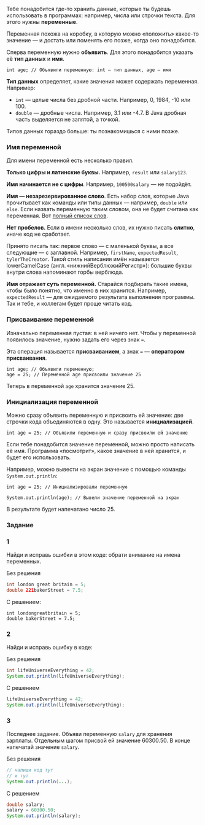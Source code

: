 Тебе понадобится где-то хранить данные, которые ты будешь использовать в программах: например, числа или строчки текста. Для этого нужны **переменные**.

Переменная похожа на коробку, в которую можно «положить» какое-то значение — и достать или поменять его позже, когда оно понадобится.

Сперва переменную нужно **объявить**. Для этого понадобится указать её **тип данных** и **имя**.

```
int age; // Объявили переменную: int — тип данных, age — имя 
```

**Тип данных** определяет, какие значения может содержать переменная. Например:

- `int` — целые числа без дробной части. Например, 0, 1984, -10 или 100.
- `double` — дробные числа. Например, 3.1 или -4.7. В Java дробная часть выделяется не запятой, а точкой.

Типов данных гораздо больше: ты познакомишься с ними позже.

### Имя переменной

Для имени переменной есть несколько правил.

**Только цифры и латинские буквы.** Например, `result` или `salary123`.

**Имя начинается не с цифры**. Например, `100500salary` — не подойдёт.

**Имя — незарезервированное слово**. Есть набор слов, которые Java прочитывает как команды или типы данных — например, `double` или `else`. Если назвать переменную таким словом, она не будет считана как переменная. Вот [полный список слов](https://code.s3.yandex.net/qa-automation-engineer/java/cheatsheets/freetrack/cheatsheet_restricted_names.pdf).

**Нет пробелов.** Если в имени несколько слов, их нужно писать **слитно**, иначе код не сработает.

Принято писать так: первое слово — с маленькой буквы, а все следующие — с заглавной. Например, `firstName`, `expectedResult`, `tylerTheCreator`. Такой стиль написания имён называется lowerCamelCase (англ. «нижнийВерблюжийРегистр»): большие буквы внутри слова напоминают горбы верблюда.

**Имя отражает суть переменной.** Старайся подбирать такие имена, чтобы было понятно, что именно в них хранится. Например, `expectedResult` — для ожидаемого результата выполнения программы. Так и тебе, и коллегам будет проще читать код.
### Присваивание переменной

Изначально переменная пустая: в ней ничего нет. Чтобы у переменной появилось значение, нужно задать его через знак `=`.

Эта операция называется **присваиванием**, а знак `=` — **оператором присваивания**.

```
int age; // Объявили переменную; 
age = 25; // Переменной age присвоили значение 25 
```

Теперь в переменной `age` хранится значение 25.

### Инициализация переменной

Можно сразу объявить переменную и присвоить ей значение: две строчки кода объединяются в одну. Это называется **инициализацией**.

```
int age = 25; // Объявили переменную и сразу присвоили ей значение 
```

Если тебе понадобится значение переменной, можно просто написать её имя. Программа «посмотрит», какое значение в ней хранится, и будет его использовать.

Например, можно вывести на экран значение с помощью команды `System.out.println`:

```
int age = 25; // Инициализировали переменную

System.out.println(age); // Вывели значение переменной на экран 
```

В результате будет напечатано число 25.

### Задание
### 1

 Найди и исправь ошибки в этом коде: обрати внимание на имена переменных.

Без решения
```Java
int london great britain = 5; 
double 221bakerStreet = 7.5; 
```

С решением:
```
int londongreatbritain = 5; 
double bakerStreet = 7.5;
```
### 2 
Найди и исправь ошибку в коде:

Без решения
```Java
int lifeUniverseEverything = 42;
System.out.println(lifeUniverseEverything);
```

С решением
```Java
lifeUniverseEverything = 42;
System.out.println(lifeUniverseEverything);
```
### 3
Последнее задание. Объяви переменную `salary` для хранения зарплаты. Отдельным шагом присвой ей значение 60300.50. В конце напечатай значение `salary`.

Без решения
```Java
// напиши код тут
// и тут
System.out.println(...);
```

С решением
```Java
double salary;
salary = 60300.50;
System.out.println(salary);
```